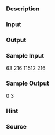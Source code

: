 
### Description

### Input

### Output

### Sample Input
63
216
11512
216
### Sample Output
0
3

### Hint

### Source
